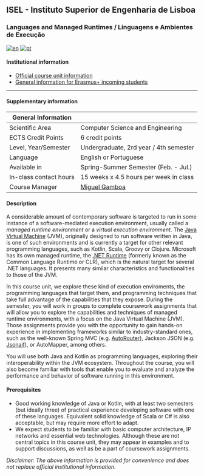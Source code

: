 ## ISEL - Instituto Superior de Engenharia de Lisboa
### Languages and Managed Runtimes / Linguagens e Ambientes de Execução
[![en](https://img.shields.io/badge/lang-en-red.svg)](https://github.com/isel-leic-ave/info/blob/main/README.md)
[![pt](https://img.shields.io/badge/lang-pt-green.svg)](https://github.com/isel-leic-ave/info/blob/main/README.pt.md)

#### Institutional information
* [Official course unit information](https://isel.pt/en/leic/languages-and-managed-runtimes)
* [General information for Erasmus+ incoming students](https://www.isel.pt/en/ensino/programas-de-mobilidade/erasmus-alunos-incoming/informacoes-gerais)

---

#### Supplementary information

| General Information    |                                               |
|------------------------|-----------------------------------------------|
| Scientific Area        | Computer Science and Engineering              |
| ECTS Credit Points     | 6 credit points                               |
| Level, Year/Semester   | Undergraduate, 2rd year / 4th semester        |
| Language               | English or Portuguese                         |
| Available in           | Spring-Summer Semester (Feb. - Jul.)          |
| In-class contact hours | 15 weeks x 4.5 hours per week in class        |
| Course Manager         | [Miguel Gamboa](mailto:miguel.gamboa@isel.pt) |

#### Description
A considerable amount of contemporary software is targeted to run in some
instance of a software-mediated execution environment, usually called a *managed
runtime environment* or a *virtual execution environment*. 
The [Java Virtual Machine](https://openjdk.org/groups/hotspot) (JVM),
originally designed to run software written in Java, is one of such environments
and is currently a target for other relevant programming languages, such as
Kotlin, Scala, Groovy or Clojure. 
Microsoft has its own managed runtime, the 
[.NET Runtime](https://github.com/dotnet/runtime) (formerly known as the Common
Language Runtime or CLR), which is the natural target for several .NET
languages.
It presents many similar characteristics and functionalities to those of the JVM.

In this course unit, we explore these kind of execution enviroments, the
programming languages that target them, and programming techniques that take
full advantage of the capabilities that they expose.
During the semester, you will work in groups to complete coursework assignments
that will allow you to explore the capabilities and techniques of managed
runtime environments, with a focus on the Java Virtual Machine (JVM). 
Those assignments provide you with the opportunity to gain hands-on experience
in implementing frameworks similar to industry-standard ones, such as the
well-known Spring MVC (e.g.
[AutoRouter](https://github.com/isel-leic-ave/autorouter)), Jackson JSON (e.g.
[Jsonaif](https://github.com/isel-leic-ave/jsonaif)), or AutoMapper, among
others.

You will use both Java and Kotlin as programming languages, exploring their
interoperability within the JVM ecosystem. 
Throughout the course, you will also become familiar with tools that enable you
to evaluate and analyze the performance and behavior of software running in this
environment.

#### Prerequisites
* Good working knowledge of Java or Kotlin, with at least two semesters (but ideally three) of practical experience developing software with one of these languages. Equivalent solid knowledge of Scala or C# is also acceptable, but may require more effort to adapt.
* We expect students to be familiar with basic computer architecture, IP networks and essential web technologies. Although these are not central topics in this course unit, they may appear in examples and to support discussions, as well as be a part of coursework assignments.

*Disclaimer: The above information is provided for convenience and does not replace official institutional information.*
